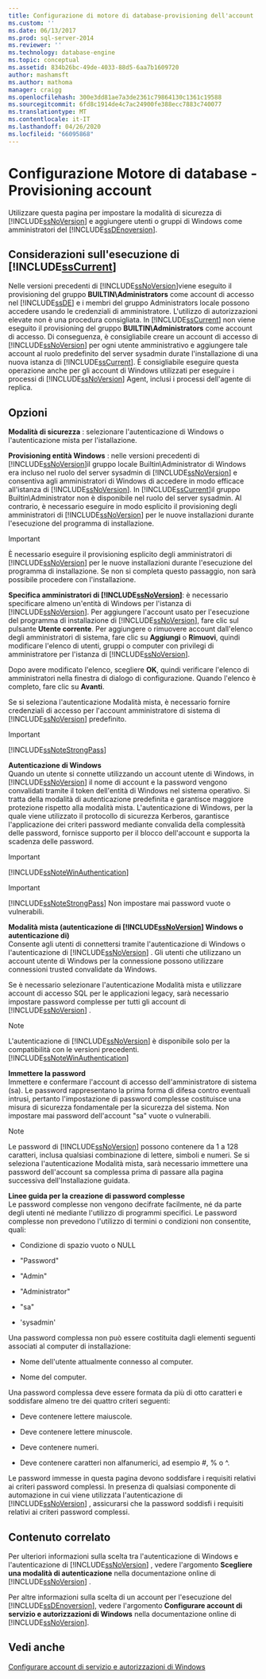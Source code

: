 ```yaml
---
title: Configurazione di motore di database-provisioning dell'account | Microsoft Docs
ms.custom: ''
ms.date: 06/13/2017
ms.prod: sql-server-2014
ms.reviewer: ''
ms.technology: database-engine
ms.topic: conceptual
ms.assetid: 834b26bc-49de-4033-88d5-6aa7b1609720
author: mashamsft
ms.author: mathoma
manager: craigg
ms.openlocfilehash: 300e3dd81ae7a3de2361c79864130c1361c19588
ms.sourcegitcommit: 6fd8c1914de4c7ac24900fe388ecc7883c740077
ms.translationtype: MT
ms.contentlocale: it-IT
ms.lasthandoff: 04/26/2020
ms.locfileid: "66095868"
---
```

# <a name="database-engine-configuration---account-provisioning"></a>Configurazione Motore di database - Provisioning account
  Utilizzare questa pagina per impostare la modalità di sicurezza di [!INCLUDE[ssNoVersion](../../includes/ssnoversion-md.md)] e aggiungere utenti o gruppi di Windows come amministratori del [!INCLUDE[ssDEnoversion](../../includes/ssdenoversion-md.md)].  
  
## <a name="considerations-for-running-sscurrent"></a>Considerazioni sull'esecuzione di [!INCLUDE[ssCurrent](../../includes/sscurrent-md.md)]  
 Nelle versioni precedenti di [!INCLUDE[ssNoVersion](../../includes/ssnoversion-md.md)]viene eseguito il provisioning del gruppo **BUILTIN\Administrators** come account di accesso nel [!INCLUDE[ssDE](../../includes/ssde-md.md)] e i membri del gruppo Administrators locale possono accedere usando le credenziali di amministratore. L'utilizzo di autorizzazioni elevate non è una procedura consigliata. In [!INCLUDE[ssCurrent](../../includes/sscurrent-md.md)] non viene eseguito il provisioning del gruppo **BUILTIN\Administrators** come account di accesso. Di conseguenza, è consigliabile creare un account di accesso di [!INCLUDE[ssNoVersion](../../includes/ssnoversion-md.md)] per ogni utente amministrativo e aggiungere tale account al ruolo predefinito del server sysadmin durate l'installazione di una nuova istanza di [!INCLUDE[ssCurrent](../../includes/sscurrent-md.md)]. È consigliabile eseguire questa operazione anche per gli account di Windows utilizzati per eseguire i processi di [!INCLUDE[ssNoVersion](../../includes/ssnoversion-md.md)] Agent, inclusi i processi dell'agente di replica.  
  
## <a name="options"></a>Opzioni  
 **Modalità di sicurezza** : selezionare l'autenticazione di Windows o l'autenticazione mista per l'istallazione.  
  
 **Provisioning entità Windows** : nelle versioni precedenti di [!INCLUDE[ssNoVersion](../../includes/ssnoversion-md.md)]il gruppo locale Builtin\Administrator di Windows era incluso nel ruolo del server sysadmin di [!INCLUDE[ssNoVersion](../../includes/ssnoversion-md.md)] e consentiva agli amministratori di Windows di accedere in modo efficace all'istanza di [!INCLUDE[ssNoVersion](../../includes/ssnoversion-md.md)]. In [!INCLUDE[ssCurrent](../../includes/sscurrent-md.md)]il gruppo Builtin\Administrator non è disponibile nel ruolo del server sysadmin. Al contrario, è necessario eseguire in modo esplicito il provisioning degli amministratori di [!INCLUDE[ssNoVersion](../../includes/ssnoversion-md.md)] per le nuove installazioni durante l'esecuzione del programma di installazione.  
  
> [!IMPORTANT]  
>  È necessario eseguire il provisioning esplicito degli amministratori di [!INCLUDE[ssNoVersion](../../includes/ssnoversion-md.md)] per le nuove installazioni durante l'esecuzione del programma di installazione. Se non si completa questo passaggio, non sarà possibile procedere con l'installazione.  
  
 **Specifica amministratori di [!INCLUDE[ssNoVersion](../../includes/ssnoversion-md.md)]**: è necessario specificare almeno un'entità di Windows per l'istanza di [!INCLUDE[ssNoVersion](../../includes/ssnoversion-md.md)]. Per aggiungere l'account usato per l'esecuzione del programma di installazione di [!INCLUDE[ssNoVersion](../../includes/ssnoversion-md.md)], fare clic sul pulsante **Utente corrente**. Per aggiungere o rimuovere account dall'elenco degli amministratori di sistema, fare clic su **Aggiungi** o **Rimuovi**, quindi modificare l'elenco di utenti, gruppi o computer con privilegi di amministratore per l'istanza di [!INCLUDE[ssNoVersion](../../includes/ssnoversion-md.md)].  
  
 Dopo avere modificato l'elenco, scegliere **OK**, quindi verificare l'elenco di amministratori nella finestra di dialogo di configurazione. Quando l'elenco è completo, fare clic su **Avanti**.  
  
 Se si seleziona l'autenticazione Modalità mista, è necessario fornire credenziali di accesso per l'account amministratore di sistema di [!INCLUDE[ssNoVersion](../../includes/ssnoversion-md.md)] predefinito.  
  
> [!IMPORTANT]  
>  [!INCLUDE[ssNoteStrongPass](../../includes/ssnotestrongpass-md.md)]  
  
 **Autenticazione di Windows**  
 Quando un utente si connette utilizzando un account utente di Windows, in [!INCLUDE[ssNoVersion](../../includes/ssnoversion-md.md)] il nome di account e la password vengono convalidati tramite il token dell'entità di Windows nel sistema operativo. Si tratta della modalità di autenticazione predefinita e garantisce maggiore protezione rispetto alla modalità mista. L'autenticazione di Windows, per la quale viene utilizzato il protocollo di sicurezza Kerberos, garantisce l'applicazione dei criteri password mediante convalida della complessità delle password, fornisce supporto per il blocco dell'account e supporta la scadenza delle password.  
  
> [!IMPORTANT]  
>  [!INCLUDE[ssNoteWinAuthentication](../../includes/ssnotewinauthentication-md.md)]  
  
> [!IMPORTANT]  
>  [!INCLUDE[ssNoteStrongPass](../../includes/ssnotestrongpass-md.md)] Non impostare mai password vuote o vulnerabili.  
  
 **Modalità mista (autenticazione di [!INCLUDE[ssNoVersion](../../includes/ssnoversion-md.md)] Windows o autenticazione di)**  
 Consente agli utenti di connettersi tramite l'autenticazione di Windows o l'autenticazione di [!INCLUDE[ssNoVersion](../../includes/ssnoversion-md.md)] . Gli utenti che utilizzano un account utente di Windows per la connessione possono utilizzare connessioni trusted convalidate da Windows.  
  
 Se è necessario selezionare l'autenticazione Modalità mista e utilizzare account di accesso SQL per le applicazioni legacy, sarà necessario impostare password complesse per tutti gli account di [!INCLUDE[ssNoVersion](../../includes/ssnoversion-md.md)] .  
  
> [!NOTE]  
>  L'autenticazione di [!INCLUDE[ssNoVersion](../../includes/ssnoversion-md.md)] è disponibile solo per la compatibilità con le versioni precedenti. [!INCLUDE[ssNoteWinAuthentication](../../includes/ssnotewinauthentication-md.md)]  
  
 **Immettere la password**  
 Immettere e confermare l'account di accesso dell'amministratore di sistema (sa). Le password rappresentano la prima forma di difesa contro eventuali intrusi, pertanto l'impostazione di password complesse costituisce una misura di sicurezza fondamentale per la sicurezza del sistema. Non impostare mai password dell'account "sa" vuote o vulnerabili.  
  
> [!NOTE]  
>  Le password di [!INCLUDE[ssNoVersion](../../includes/ssnoversion-md.md)] possono contenere da 1 a 128 caratteri, inclusa qualsiasi combinazione di lettere, simboli e numeri. Se si seleziona l'autenticazione Modalità mista, sarà necessario immettere una password dell'account sa complessa prima di passare alla pagina successiva dell'Installazione guidata.  
  
 **Linee guida per la creazione di password complesse**  
 Le password complesse non vengono decifrate facilmente, né da parte degli utenti né mediante l'utilizzo di programmi specifici. Le password complesse non prevedono l'utilizzo di termini o condizioni non consentite, quali:  
  
-   Condizione di spazio vuoto o NULL  
  
-   "Password"  
  
-   "Admin"  
  
-   "Administrator"  
  
-   "sa"  
  
-   'sysadmin'  
  
 Una password complessa non può essere costituita dagli elementi seguenti associati al computer di installazione:  
  
-   Nome dell'utente attualmente connesso al computer.  
  
-   Nome del computer.  
  
 Una password complessa deve essere formata da più di otto caratteri e soddisfare almeno tre dei quattro criteri seguenti:  
  
-   Deve contenere lettere maiuscole.  
  
-   Deve contenere lettere minuscole.  
  
-   Deve contenere numeri.  
  
-   Deve contenere caratteri non alfanumerici, ad esempio #, % o ^.  
  
 Le password immesse in questa pagina devono soddisfare i requisiti relativi ai criteri password complessi. In presenza di qualsiasi componente di automazione in cui viene utilizzata l'autenticazione di [!INCLUDE[ssNoVersion](../../includes/ssnoversion-md.md)] , assicurarsi che la password soddisfi i requisiti relativi ai criteri password complessi.  
  
## <a name="related-content"></a>Contenuto correlato  
 Per ulteriori informazioni sulla scelta tra l'autenticazione di Windows e l'autenticazione di [!INCLUDE[ssNoVersion](../../includes/ssnoversion-md.md)] , vedere l'argomento **Scegliere una modalità di autenticazione** nella documentazione online di [!INCLUDE[ssNoVersion](../../includes/ssnoversion-md.md)] .  
  
 Per altre informazioni sulla scelta di un account per l'esecuzione del [!INCLUDE[ssDEnoversion](../../includes/ssdenoversion-md.md)], vedere l'argomento **Configurare account di servizio e autorizzazioni di Windows** nella documentazione online di [!INCLUDE[ssNoVersion](../../includes/ssnoversion-md.md)].  
  
## <a name="see-also"></a>Vedi anche  
 [Configurare account di servizio e autorizzazioni di Windows](../../database-engine/configure-windows/configure-windows-service-accounts-and-permissions.md)  
  
  
